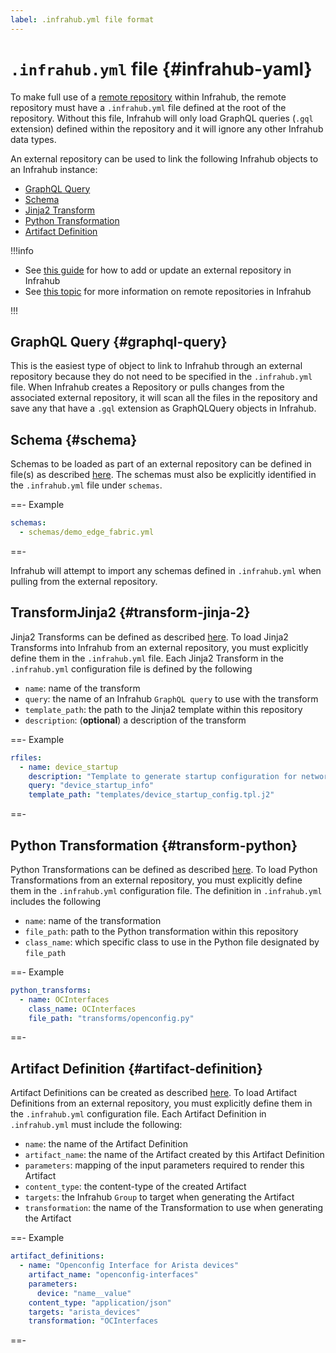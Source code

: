 ```yaml
---
label: .infrahub.yml file format
---
```


# `.infrahub.yml` file {#infrahub-yaml}

To make full use of a [remote repository](/topics/repository) within Infrahub, the remote repository must have a `.infrahub.yml` file defined at the root of the repository. Without this file, Infrahub will only load GraphQL queries (`.gql` extension) defined within the repository and it will ignore any other Infrahub data types.

An external repository can be used to link the following Infrahub objects to an Infrahub instance:

- [GraphQL Query](/topics/graphql)
- [Schema](/topics/schema)
- [Jinja2 Transform](/topics/transformation#rendered-file-jinja2-plugin)
- [Python Transformation](/topics/transformation#transformpython-python-plugin)
- [Artifact Definition](/topics/artifact)

!!!info

- See [this guide](/guides/repository) for how to add or update an external repository in Infrahub
- See [this topic](/topics/repository) for more information on remote repositories in Infrahub

!!!

## GraphQL Query {#graphql-query}

This is the easiest type of object to link to Infrahub through an external repository because they do not need to be specified in the `.infrahub.yml` file. When Infrahub creates a Repository or pulls changes from the associated external repository, it will scan all the files in the repository and save any that have a `.gql` extension as GraphQLQuery objects in Infrahub.

## Schema {#schema}

Schemas to be loaded as part of an external repository can be defined in file(s) as described [here](/topics/schema). The schemas must also be explicitly identified in the `.infrahub.yml` file under `schemas`.

==- Example

```YAML
schemas:
  - schemas/demo_edge_fabric.yml
```

==-

Infrahub will attempt to import any schemas defined in `.infrahub.yml` when pulling from the external repository.

## TransformJinja2 {#transform-jinja-2}

Jinja2 Transforms can be defined as described [here](/topics/transformation#rendered-file-jinja2-plugin). To load Jinja2 Transforms into Infrahub from an external repository, you must explicitly define them in the `.infrahub.yml` file. Each Jinja2 Transform in the `.infrahub.yml` configuration file is defined by the following

- `name`: name of the transform
- `query`: the name of an Infrahub `GraphQL query` to use with the transform
- `template_path`: the path to the Jinja2 template within this repository
- `description`: (**optional**) a description of the transform

==- Example

```YAML
rfiles:
  - name: device_startup
    description: "Template to generate startup configuration for network devices"
    query: "device_startup_info"
    template_path: "templates/device_startup_config.tpl.j2"
```

==-

## Python Transformation {#transform-python}

Python Transformations can be defined as described [here](/topics/transformation#transformpython-python-plugin). To load Python Transformations from an external repository, you must explicitly define them in the `.infrahub.yml` configuration file. The definition in `.infrahub.yml` includes the following

- `name`: name of the transformation
- `file_path`: path to the Python transformation within this repository
- `class_name`: which specific class to use in the Python file designated by `file_path`

==- Example

```YAML
python_transforms:
  - name: OCInterfaces
    class_name: OCInterfaces
    file_path: "transforms/openconfig.py"
```

==-

## Artifact Definition {#artifact-definition}

Artifact Definitions can be created as described [here](/topics/artifact). To load Artifact Definitions from an external repository, you must explicitly define them in the `.infrahub.yml` configuration file. Each Artifact Definition in `.infrahub.yml` must include the following:

- `name`: the name of the Artifact Definition
- `artifact_name`: the name of the Artifact created by this Artifact Definition
- `parameters`: mapping of the input parameters required to render this Artifact
- `content_type`: the content-type of the created Artifact
- `targets`: the Infrahub `Group` to target when generating the Artifact
- `transformation`: the name of the Transformation to use when generating the Artifact

==- Example

```YAML
artifact_definitions:
  - name: "Openconfig Interface for Arista devices"
    artifact_name: "openconfig-interfaces"
    parameters:
      device: "name__value"
    content_type: "application/json"
    targets: "arista_devices"
    transformation: "OCInterfaces
```

==-

